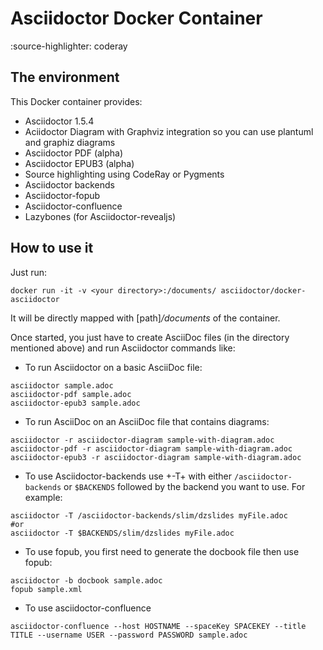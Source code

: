 Asciidoctor Docker Container
========================
:source-highlighter: coderay

The environment
---------------------

This Docker container provides:

* Asciidoctor 1.5.4
* Aciidoctor Diagram with Graphviz integration so you can use plantuml and graphiz diagrams
* Asciidoctor PDF (alpha)
* Asciidoctor EPUB3 (alpha)
* Source highlighting using CodeRay or Pygments
* Asciidoctor backends
* Asciidoctor-fopub
* Asciidoctor-confluence
* Lazybones (for Asciidoctor-revealjs)

How to use it
---------------

Just run:

```docker run -it -v <your directory>:/documents/ asciidoctor/docker-asciidoctor```

It will be directly mapped with [path]_/documents_ of the container.

Once started, you just have to create AsciiDoc files (in the directory mentioned above) and run Asciidoctor commands like:

* To run Asciidoctor on a basic AsciiDoc file:

```
asciidoctor sample.adoc
asciidoctor-pdf sample.adoc
asciidoctor-epub3 sample.adoc
```

* To run AsciiDoc on an AsciiDoc file that contains diagrams:

```
asciidoctor -r asciidoctor-diagram sample-with-diagram.adoc
asciidoctor-pdf -r asciidoctor-diagram sample-with-diagram.adoc
asciidoctor-epub3 -r asciidoctor-diagram sample-with-diagram.adoc
```

* To use Asciidoctor-backends use +-T+ with either `/asciidoctor-backends` or `$BACKENDS` followed by the backend you want to use. For example:
```
asciidoctor -T /asciidoctor-backends/slim/dzslides myFile.adoc
#or
asciidoctor -T $BACKENDS/slim/dzslides myFile.adoc
```

* To use fopub, you first need to generate the docbook file then use fopub:

```
asciidoctor -b docbook sample.adoc
fopub sample.xml
```

* To use asciidoctor-confluence
```
asciidoctor-confluence --host HOSTNAME --spaceKey SPACEKEY --title TITLE --username USER --password PASSWORD sample.adoc
```
